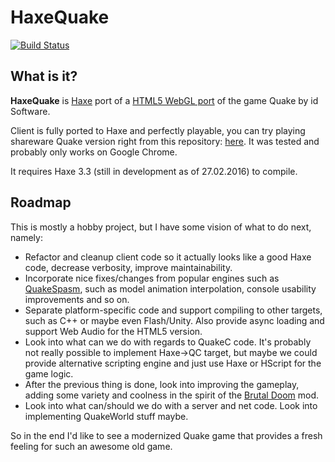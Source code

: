 # HaxeQuake

[![Build Status](https://travis-ci.org/nadako/HaxeQuake.svg?branch=gh-pages)](https://travis-ci.org/nadako/HaxeQuake)

## What is it?

**HaxeQuake** is [Haxe](http://haxe.org/) port of a [HTML5 WebGL port](https://github.com/SiPlus/WebQuake) of the game Quake by id Software.

Client is fully ported to Haxe and perfectly playable, you can try playing shareware Quake version right from this repository: [here](http://nadako.github.io/HaxeQuake/Client/WebQuake.htm). It was tested and probably only works on Google Chrome.

It requires Haxe 3.3 (still in development as of 27.02.2016) to compile.

## Roadmap

This is mostly a hobby project, but I have some vision of what to do next, namely:

 * Refactor and cleanup client code so it actually looks like a good Haxe code, decrease verbosity, improve maintainability.
 * Incorporate nice fixes/changes from popular engines such as [QuakeSpasm](http://quakespasm.sourceforge.net), such as model animation interpolation, console usability improvements and so on.
 * Separate platform-specific code and support compiling to other targets, such as C++ or maybe even Flash/Unity. Also provide async loading and support Web Audio for the HTML5 version.
 * Look into what can we do with regards to QuakeC code. It's probably not really possible to implement Haxe->QC target, but maybe we could provide alternative scripting engine and just use Haxe or HScript for the game logic.
 * After the previous thing is done, look into improving the gameplay, adding some variety and coolness in the spirit of the [Brutal Doom](http://www.moddb.com/mods/brutal-doom) mod.
 * Look into what can/should we do with a server and net code. Look into implementing QuakeWorld stuff maybe.

So in the end I'd like to see a modernized Quake game that provides a fresh feeling for such an awesome old game.
